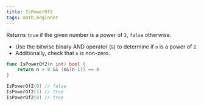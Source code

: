 ```yaml
---
title: IsPowerOf2
tags: math,beginner
---
```


Returns `true` if the given number is a power of `2`, `false` otherwise.

- Use the bitwise binary AND operator (`&`) to determine if `n` is a power of `2`.
- Additionally, check that `n` is non-zero.

```go
func IsPowerOf2(n int) bool {
	return n > 0 && (n&(n-1)) == 0
}
```

```go
IsPowerOf2(0) // false
IsPowerOf2(1) // true
IsPowerOf2(8) // true
```
